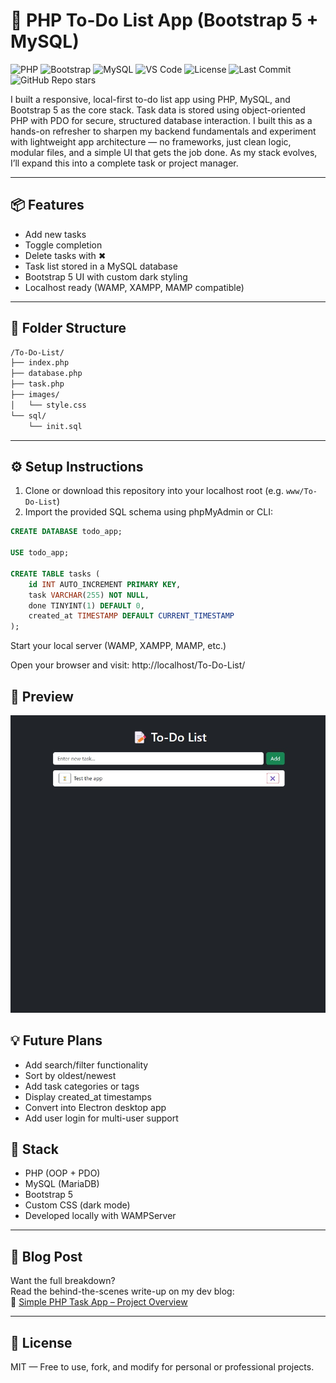 # 📝 PHP To-Do List App (Bootstrap 5 + MySQL)

![PHP](https://img.shields.io/badge/Built%20With-PHP-blue?logo=php)
![Bootstrap](https://img.shields.io/badge/Frontend-Bootstrap%205-purple?logo=bootstrap)
![MySQL](https://img.shields.io/badge/Database-MySQL-orange?logo=mysql)
![VS Code](https://img.shields.io/badge/Editor-VS%20Code-blue?logo=visualstudiocode)
![License](https://img.shields.io/github/license/gakusei-desu/php-todo-list-app)
![Last Commit](https://img.shields.io/github/last-commit/gakusei-desu/php-todo-list-app)
![GitHub Repo stars](https://img.shields.io/github/stars/gakusei-desu/php-todo-list-app?style=social)


I built a responsive, local-first to-do list app using PHP, MySQL, and Bootstrap 5 as the core stack. Task data is stored using object-oriented PHP with PDO for secure, structured database interaction. I built this as a hands-on refresher to sharpen my backend fundamentals and experiment with lightweight app architecture — no frameworks, just clean logic, modular files, and a simple UI that gets the job done. As my stack evolves, I’ll expand this into a complete task or project manager.

---

## 📦 Features

- Add new tasks  
- Toggle completion  
- Delete tasks with ✖  
- Task list stored in a MySQL database  
- Bootstrap 5 UI with custom dark styling  
- Localhost ready (WAMP, XAMPP, MAMP compatible)

---

## 🧱 Folder Structure
```bash
/To-Do-List/
├── index.php
├── database.php
├── task.php
├── images/
│   └── style.css
└── sql/
    └── init.sql
```

---

## ⚙️ Setup Instructions

1. Clone or download this repository into your localhost root (e.g. `www/To-Do-List`)
2. Import the provided SQL schema using phpMyAdmin or CLI:

```sql
CREATE DATABASE todo_app;

USE todo_app;

CREATE TABLE tasks (
    id INT AUTO_INCREMENT PRIMARY KEY,
    task VARCHAR(255) NOT NULL,
    done TINYINT(1) DEFAULT 0,
    created_at TIMESTAMP DEFAULT CURRENT_TIMESTAMP
);
```
Start your local server (WAMP, XAMPP, MAMP, etc.)

Open your browser and visit:
http://localhost/To-Do-List/

## 📸 Preview
![To-Do List App Preview](images/To-Do-List.jpg)

## 💡 Future Plans
- Add search/filter functionality
- Sort by oldest/newest
- Add task categories or tags
- Display created_at timestamps
- Convert into Electron desktop app
- Add user login for multi-user support

## 🧠 Stack
- PHP (OOP + PDO)
- MySQL (MariaDB)
- Bootstrap 5
- Custom CSS (dark mode)
- Developed locally with WAMPServer

---

## 📝 Blog Post

Want the full breakdown?  
Read the behind-the-scenes write-up on my dev blog:  
🔗 [Simple PHP Task App – Project Overview]([https://atypicaltinkerer.dev/simple-php-task-app](https://atypicaltinkerer.dev/simple-php-task-app/))

---

## 📃 License
MIT — Free to use, fork, and modify for personal or professional projects.
